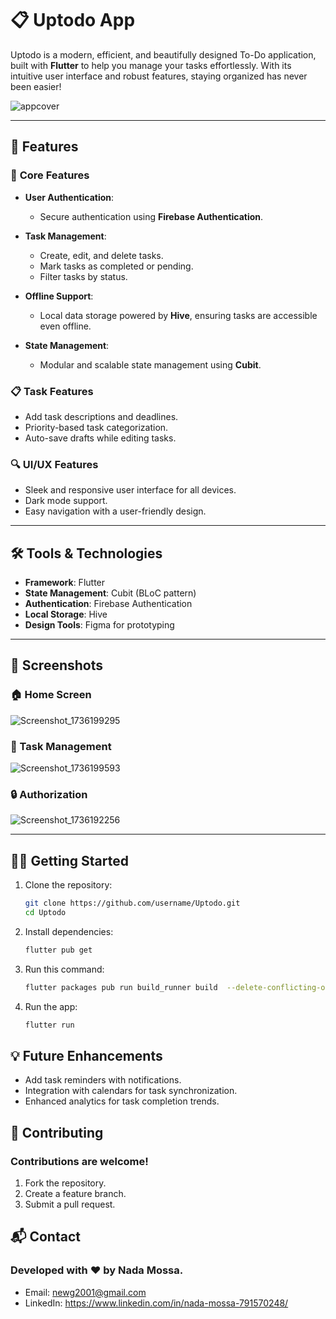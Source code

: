 # 📋 Uptodo App

Uptodo is a modern, efficient, and beautifully designed To-Do application, built with **Flutter** to help you manage your tasks effortlessly. With its intuitive user interface and robust features, staying organized has never been easier!  


![appcover](https://github.com/user-attachments/assets/b68ffb7d-976e-48d2-9308-00885db1c0b0)

---

## 🚀 Features  

### 🌟 **Core Features**  
- **User Authentication**:  
  - Secure authentication using **Firebase Authentication**.  
- **Task Management**:  
  - Create, edit, and delete tasks.  
  - Mark tasks as completed or pending.  
  - Filter tasks by status.  

- **Offline Support**:  
  - Local data storage powered by **Hive**, ensuring tasks are accessible even offline.  
- **State Management**:  
  - Modular and scalable state management using **Cubit**.  

### 📋 **Task Features**  
- Add task descriptions and deadlines.  
- Priority-based task categorization.  
- Auto-save drafts while editing tasks.  

### 🔍 **UI/UX Features**  
- Sleek and responsive user interface for all devices.  
- Dark mode support.  
- Easy navigation with a user-friendly design.  

---

## 🛠️ Tools & Technologies  

- **Framework**: Flutter  
- **State Management**: Cubit (BLoC pattern)  
- **Authentication**: Firebase Authentication  
- **Local Storage**: Hive  
- **Design Tools**: Figma for prototyping  

---

## 📸 Screenshots  

### 🏠 Home Screen  
![Screenshot_1736199295](https://github.com/user-attachments/assets/5e0e5b3d-1e3f-49d0-86f9-744c0e903a9a)


### 📝 Task Management    
![Screenshot_1736199593](https://github.com/user-attachments/assets/f96aabd0-b97e-4e07-9913-c5635795ea29)

### 🔒 Authorization   
![Screenshot_1736192256](https://github.com/user-attachments/assets/72d5191b-cf4a-4e25-8494-a0c11d129dd2)

---

## 👩‍💻 Getting Started  

1. Clone the repository:  
   ```bash
   git clone https://github.com/username/Uptodo.git
   cd Uptodo
2. Install dependencies:
   ```bash
   flutter pub get
3. Run this command:
   ```bash
   flutter packages pub run build_runner build  --delete-conflicting-outputs
4. Run the app:
   ```bash
   flutter run

## 💡 Future Enhancements
- Add task reminders with notifications.
- Integration with calendars for task synchronization.
- Enhanced analytics for task completion trends.

## 🤝 Contributing
### Contributions are welcome!

1. Fork the repository.
2. Create a feature branch.
3. Submit a pull request.

## 📬 Contact
### Developed with ❤️ by Nada Mossa.

- Email: newg2001@gmail.com
- LinkedIn: https://www.linkedin.com/in/nada-mossa-791570248/
